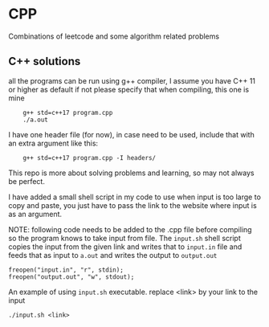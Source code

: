 # CPP

Combinations of leetcode and some algorithm related problems

## C++ solutions

all the programs can be run using g++ compiler, I assume you have C++ 11 or higher as default
if not please specify that when compiling, this one is mine

```
    g++ std=c++17 program.cpp
    ./a.out
```

I have one header file (for now), in case need to be used, include that with an extra argument like this:

```
    g++ std=c++17 program.cpp -I headers/
```

This repo is more about solving problems and learning, so may not always be perfect.

I have added a small shell script in my code to use when input is too large to copy and paste, you just have to pass the link to the website where input is as an argument.

NOTE: following code needs to be added to the .cpp file before compiling so the
program knows to take input from file. The ```input.sh``` shell script copies the
input from the given link and writes that to ```input.in``` file and feeds that as input to ```a.out``` and writes the output to ```output.out```

```
freopen("input.in", "r", stdin);
freopen("output.out", "w", stdout);
```

An example of using ```input.sh``` executable. replace \<link> by your link to the input

```
./input.sh <link>
```